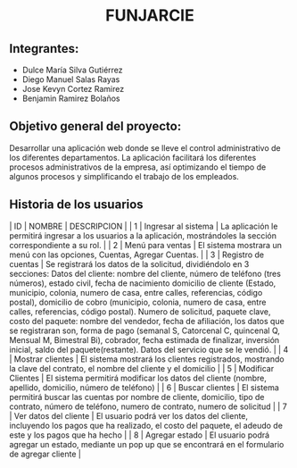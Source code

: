 <h1 align="center"> FUNJARCIE</h1>

## Integrantes:

- Dulce María  Silva Gutiérrez
- Diego Manuel Salas Rayas
- Jose Kevyn Cortez Ramirez
 - Benjamin Ramirez Bolaños
 
 ## Objetivo general del proyecto:
Desarrollar una aplicación web donde se lleve el control administrativo de los diferentes 
departamentos. La aplicación facilitará los diferentes procesos administrativos de la empresa, así optimizando el tiempo de algunos procesos y simplificando el trabajo de los empleados. 

## Historia de los usuarios 
| ID  | NOMBRE | DESCRIPCION  | 
| 1  | Ingresar al sistema  | La aplicación le permitirá ingresar a los usuarios a la aplicación, mostrándoles la sección correspondiente a su rol.  | 
| 2  | Menú para ventas  | El sistema mostrara un menú con las opciones, Cuentas, Agregar Cuentas.  | 
| 3  | Registro de cuentas  | Se registrará los datos de la solicitud, dividiéndolo en 3 secciones: Datos del cliente: nombre del cliente, número de teléfono (tres números), estado civil, fecha de nacimiento domicilio de cliente (Estado, municipio, colonia, numero de casa, entre calles, referencias, código postal), domicilio de cobro (municipio, colonia, numero de casa, entre calles, referencias, código postal). Numero de solicitud, paquete clave, costo del paquete: nombre del vendedor, fecha de afiliación, los datos que se registraran son, forma de pago (semanal S, Catorcenal C, quincenal Q, Mensual M, Bimestral Bi), cobrador, fecha estimada de finalizar, inversión inicial, saldo del paquete(restante). Datos del servicio que se le vendió.  |
| 4  | Mostrar clientes  | El sistema mostrará los clientes registrados, mostrando la clave del contrato, el nombre del cliente y el domicilio  | 
| 5  | Modificar Clientes  | El sistema permitirá modificar los datos del cliente (nombre, apellido, domicilio, número de teléfono)  |
| 6  | Buscar clientes | El sistema permitirá buscar las cuentas por nombre de cliente, domicilio, tipo de contrato, número de teléfono, numero de contrato, numero de solicitud  | 
| 7  | Ver datos del cliente  | El usuario podrá ver los datos del cliente, incluyendo los pagos que ha realizado, el costo del paquete, el adeudo de este y los pagos que ha hecho  | 
| 8  | Agregar estado  | El usuario podrá agregar un estado, mediante un pop up que se encontrará en el formulario de agregar cliente  | 
